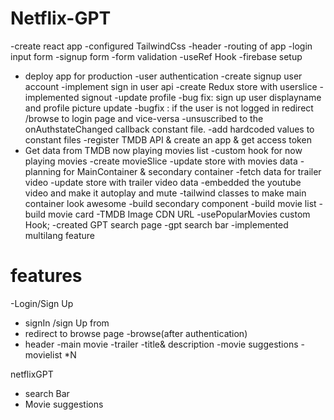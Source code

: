 # Netflix-GPT
-create react app
-configured TailwindCss
-header
-routing of app
-login input form
-signup form
-form validation
-useRef Hook
-firebase setup
- deploy app for production
-user authentication
-create signup user account
-implement sign in user api
-create Redux store with userslice
-implemented signout
-update profile
-bug fix: sign up user displayname and profile picture update
-bugfix : if the user is not logged in redirect /browse to login page and vice-versa
-unsuscribed to the onAuthstateChanged callback  constant file.
-add hardcoded values to constant files
-register TMDB API & create an app & get access token
- Get data from TMDB now playing movies list
-custom hook for now playing movies
-create movieSlice
-update store with movies data
-planning for MainContainer & secondary container
-fetch data for trailer video
-update store with trailer video data
-embedded the youtube video and make it autoplay and mute
-tailwind classes to make main container look awesome
-build secondary component
-build movie list
-build movie card
-TMDB Image CDN URL
-usePopularMovies custom Hook;
-created GPT search page
-gpt search bar
-implemented multilang feature


# features
-Login/Sign Up
  - signIn /sign Up from
   - redirect to browse page
-browse(after authentication)
 - header
 -main movie
     -trailer
     -title& description
     -movie suggestions
       -movielist *N

netflixGPT
 - search Bar
 - Movie suggestions
